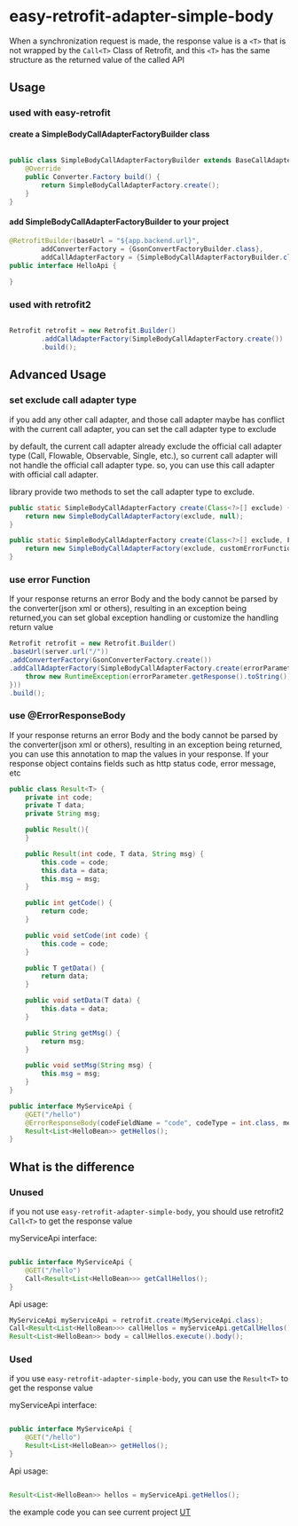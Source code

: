 # easy-retrofit-adapter-simple-body
When a synchronization request is made, the response value is a `<T>` that is not wrapped by the `Call<T>` Class of Retrofit, 
and this `<T>` has the same structure as the returned value of the called API

## Usage

### used with easy-retrofit

#### create a SimpleBodyCallAdapterFactoryBuilder class
```java

public class SimpleBodyCallAdapterFactoryBuilder extends BaseCallAdapterFactoryBuilder {
    @Override
    public Converter.Factory build() {
        return SimpleBodyCallAdapterFactory.create();
    }
}

```

#### add SimpleBodyCallAdapterFactoryBuilder to your project
```java
@RetrofitBuilder(baseUrl = "${app.backend.url}",
        addConverterFactory = {GsonConvertFactoryBuilder.class},
        addCallAdapterFactory = {SimpleBodyCallAdapterFactoryBuilder.class})
public interface HelloApi {
    
}
```

### used with retrofit2
```java

Retrofit retrofit = new Retrofit.Builder()
        .addCallAdapterFactory(SimpleBodyCallAdapterFactory.create())
        .build();
```

## Advanced Usage

### set exclude call adapter type
if you add any other call adapter, and those call adapter maybe has conflict with the current call adapter, you can set the call adapter type to exclude

by default, the current call adapter already exclude the official call adapter type (Call, Flowable, Observable, Single, etc.), 
so current call adapter will not handle the official call adapter type. so, you can use this call adapter with official call adapter.

library provide two methods to set the call adapter type to exclude.

```java
public static SimpleBodyCallAdapterFactory create(Class<?>[] exclude) {
    return new SimpleBodyCallAdapterFactory(exclude, null);
}

public static SimpleBodyCallAdapterFactory create(Class<?>[] exclude, Function<ErrorParameter, ?> customErrorFunction) {
    return new SimpleBodyCallAdapterFactory(exclude, customErrorFunction);
}
```


### use error Function
If your response returns an error Body and the body cannot be parsed by the converter(json xml or others), resulting in an exception being returned,you can set global exception handling or customize the handling return value

```java
Retrofit retrofit = new Retrofit.Builder()
.baseUrl(server.url("/"))
.addConverterFactory(GsonConverterFactory.create())
.addCallAdapterFactory(SimpleBodyCallAdapterFactory.create(errorParameter -> {
    throw new RuntimeException(errorParameter.getResponse().toString());
}))
.build();
```

### use @ErrorResponseBody
If your response returns an error Body and the body cannot be parsed by the converter(json xml or others), resulting in an exception being returned, you can use this annotation to map the values in your response. If your response object contains fields such as http status code, error message, etc

```java
public class Result<T> {
    private int code;
    private T data;
    private String msg;

    public Result(){
    }

    public Result(int code, T data, String msg) {
        this.code = code;
        this.data = data;
        this.msg = msg;
    }

    public int getCode() {
        return code;
    }

    public void setCode(int code) {
        this.code = code;
    }

    public T getData() {
        return data;
    }

    public void setData(T data) {
        this.data = data;
    }

    public String getMsg() {
        return msg;
    }

    public void setMsg(String msg) {
        this.msg = msg;
    }
}

public interface MyServiceApi {
    @GET("/hello")
    @ErrorResponseBody(codeFieldName = "code", codeType = int.class, messageFieldName = "msg", messageType = String.class)
    Result<List<HelloBean>> getHellos();
}
```


## What is the difference

### Unused
if you not use `easy-retrofit-adapter-simple-body`, you should use retrofit2 `Call<T>` to get the response value

myServiceApi interface:
```java

public interface MyServiceApi {
    @GET("/hello")
    Call<Result<List<HelloBean>>> getCallHellos();
}

```

Api usage: 
```java
MyServiceApi myServiceApi = retrofit.create(MyServiceApi.class);
Call<Result<List<HelloBean>>> callHellos = myServiceApi.getCallHellos();
Result<List<HelloBean>> body = callHellos.execute().body();

```

### Used

if you use `easy-retrofit-adapter-simple-body`, you can use the `Result<T>` to get the response value

myServiceApi interface:
```java

public interface MyServiceApi {
    @GET("/hello")
    Result<List<HelloBean>> getHellos();
}
```

Api usage: 

```java

Result<List<HelloBean>> hellos = myServiceApi.getHellos();
```


the example code you can see current project [UT](https://github.com/easyretrofit/adapter-simple-body/blob/main/src/test/java/io/github/easyretrofit/adapter/simplebody/SimpleBodyMyServiceTest.java) 


